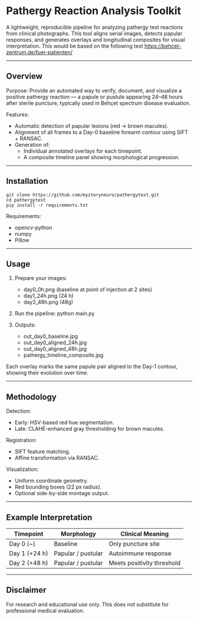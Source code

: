 # Pathergy Reaction Analysis Toolkit

A lightweight, reproducible pipeline for analyzing pathergy test reactions from clinical photographs.
This tool aligns serial images, detects papular responses, and generates overlays and longitudinal composites for visual interpretation.
This would be based on the following test https://behcet-zentrum.de/fuer-patienten/ 

---

## Overview

Purpose:
Provide an automated way to verify, document, and visualize a positive pathergy reaction — a papule or pustule appearing 24–48 hours after sterile puncture, typically used in Behçet spectrum disease evaluation.

Features:
- Automatic detection of papular lesions (red → brown macules).
- Alignment of all frames to a Day-0 baseline forearm contour using SIFT + RANSAC.
- Generation of:
  - Individual annotated overlays for each timepoint.
  - A composite timeline panel showing morphological progression.

---

## Installation

```
git clone https://github.com/myzteryneuro/pathergytest.git
cd pathergytest
pip install -r requirements.txt
```

Requirements:
- opencv-python
- numpy
- Pillow

---

## Usage

1. Prepare your images:
   - day0_0h.png   (baseline at point of injection at 2 sites)
   - day1_24h.png         (24 h)
   - day2_48h.png        (48g)

2. Run the pipeline:
   python main.py

3. Outputs:
   - out_day0_baseline.jpg
   - out_day0_aligned_24h.jpg
   - out_day0_aligned_48h.jpg
   - pathergy_timeline_composite.jpg

Each overlay marks the same papule pair aligned to the Day-1 contour, showing their evolution over time.

---

## Methodology

Detection:
- Early: HSV-based red hue segmentation.
- Late: CLAHE-enhanced gray thresholding for brown macules.

Registration:
- SIFT feature matching.
- Affine transformation via RANSAC.

Visualization:
- Uniform coordinate geometry.
- Red bounding boxes (22 px radius).
- Optional side-by-side montage output.

---

## Example Interpretation

Timepoint | Morphology | Clinical Meaning
---------- | ----------- | ----------------
Day 0 (~) | Baseline  | Only puncture site
Day 1 (+24 h) | Papular / pustular | Autoimmune response
Day 2 (+48 h) | Papular / pustular | Meets positivity threshold

---

## Disclaimer

For research and educational use only.
This does not substitute for professional medical evaluation.
